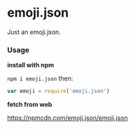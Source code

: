 # emoji.json

Just an emoji.json.

### Usage

**install with npm**

`npm i emoji.json` then:

```javascript
var emoji = require('emoji.json')
```

**fetch from web**

https://npmcdn.com/emoji.json/emoji.json
